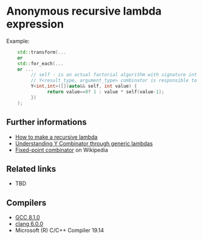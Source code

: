 # Anonymous recursive lambda expression
Example:
```cpp
    std::transform(...
    or 
    std::for_each(...
    or ...
         // self - is an actual factorial algorithm with signature int f(int)
         // Y<result_type, argument_type> combinator is responsible to invoke 'self' recursively
         Y<int,int>([](auto&& self, int value) {
               return value==0? 1 : value * self(value-1);
         })
    );
```

## Further informations
* [How to make a recursive lambda](https://stackoverflow.com/questions/2067988/how-to-make-a-recursive-lambda)
* [Understanding Y Combinator through generic lambdas](https://stackoverflow.com/questions/35608977/understanding-y-combinator-through-generic-lambdas)
* [Fixed-point combinator](https://en.wikipedia.org/wiki/Fixed-point_combinator) on Wikipedia

## Related links
* TBD

## Compilers
* [GCC 8.1.0](https://wandbox.org/)
* [clang 6.0.0](https://wandbox.org/)
* Microsoft (R) C/C++ Compiler 19.14 
